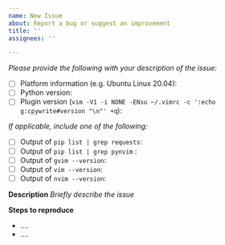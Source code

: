 ```yaml
---
name: New Issue
about: Report a bug or suggest an improvement
title: ''
assignees: ''

---
```


*Please provide the following with your description of the issue:*
- [ ] Platform information (e.g. Ubuntu Linux 20.04):
- [ ] Python version:
- [ ] Plugin version (`vim -V1 -i NONE -ENsu ~/.vimrc -c ':echo g:cpywrite#version "\n"' +q`):

*If applicable, include  one of the following:*
- [ ] Output of `pip list | grep requests`:
- [ ] Output of `pip list | grep pynvim` :
- [ ] Output of `gvim --version`:
- [ ] Output of `vim --version`:
- [ ] Output of `nvim --version`:

**Description**
*Briefly describe the issue*

**Steps to reproduce**
- ....
- ....
